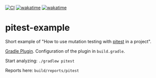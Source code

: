 [![CI](https://github.com/jacq42/pitest-example/actions/workflows/main.yml/badge.svg?branch=main)](https://github.com/jacq42/pitest-example/actions/workflows/main.yml)
[![wakatime](https://wakatime.com/badge/github/jacq42/pitest-example.svg)](https://wakatime.com/badge/github/jacq42/pitest-example)
[![wakatime](https://wakatime.com/badge/user/0678d228-1aeb-408d-b55c-9fe4975d35c1/project/a12ecadb-4c82-4f54-9a08-c6fdb0784e6f.svg)](https://wakatime.com/badge/user/0678d228-1aeb-408d-b55c-9fe4975d35c1/project/a12ecadb-4c82-4f54-9a08-c6fdb0784e6f)

# pitest-example

Short example of "How to use mutation testing with [pitest](https://pitest.org) in a project".

[Gradle Plugin](https://gradle-pitest-plugin.solidsoft.info/). Configuration of the plugin in `build.gradle`.

Start analyzing: `./gradlew pitest`

Reports here: `build/reports/pitest`


